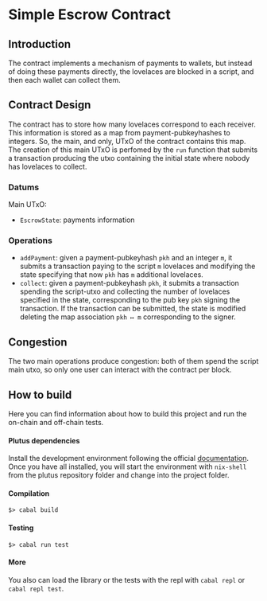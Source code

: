 # Simple Escrow Contract

## Introduction

The contract implements a mechanism of payments to wallets, but instead of doing
these payments directly, the lovelaces are blocked in a script, and then each wallet
can collect them.

## Contract Design

The contract has to store how many lovelaces correspond to each receiver. This
information is stored as a map from payment-pubkeyhashes to integers. So, the
main, and only, UTxO of the contract contains this map. The creation of this
main UTxO is perfomed by the `run` function that submits a transaction producing
the utxo containing the initial state where nobody has lovelaces to collect.

### Datums

Main UTxO:
- `EscrowState`: payments information

### Operations

- `addPayment`: given a payment-pubkeyhash `pkh` and an integer `m`, it submits
   a transaction paying to the script  `m` lovelaces and modifying the state specifying
   that now `pkh` has `m` additional lovelaces.
- `collect`: given a payment-pubkeyhash `pkh`, it submits a transaction spending
   the script-utxo and collecting the number of lovelaces specified in the state,
   corresponding to the pub key `pkh` signing the transaction.
   If the transaction can be submitted, the state is modified deleting the map
   association `pkh ↦ m` corresponding to the signer.

## Congestion

The two main operations produce congestion: both of them spend the script main
utxo, so only one user can interact with the contract per block.

## How to build

Here you can find information about how to build this project and run the on-chain
and off-chain tests.

#### Plutus dependencies

Install the development environment following the official [documentation](https://github.com/input-output-hk/plutus/tree/36e2c8bdbb6e70d25a31331e5cd23f26dc3162d5#how-to-build-the-projects-artifacts).
Once you have all installed, you will start the environment with `nix-shell`
from the plutus repository folder and change into the project folder.

#### Compilation

```
$> cabal build
```

#### Testing

```
$> cabal run test
```

#### More

You also can load the library or the tests with the repl with `cabal repl` or
`cabal repl test`.
